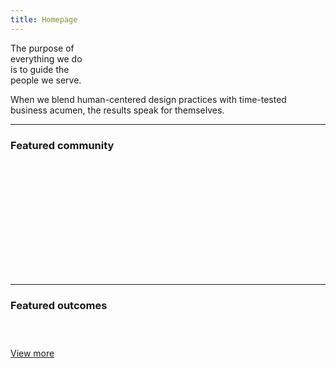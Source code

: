```yaml
---
title: Homepage
---
```


<title-block fade="true">
The purpose of<br>
everything we do<br>
<span>is to guide the<br>
people we serve.</span>
</title-block>

<grid background="gray-10">
<column lg="8" md="5">

<p size="xl">When we blend human-centered design practices with time-tested business acumen, the results speak for themselves.</p>

<icon name="PlexArrowDown"></icon>

</column>
</grid>

<grid background="gray-10">
<column lg="16">

<hr>

</column>

<!-- Featured Community Start -->

<column lg="4">

### Featured community

</column>

<column lg="4" md="4">

<tile title_size="small"
    href="/community/Ruchi/"
    caption="community/Ruchi"
    title="Ruchi Batra">
<img src="images/cards/placeholder.png" alt="" />
</tile>

</column>
<column lg="4" md="4">

<tile title_size="small"
    href="/community/Jordan/"
    caption="community/Jordan"
    title="Jordan Shade">
<img src="images/cards/placeholder.png" alt="" />
</tile>

</column>
<column lg="4" md="4">

<tile title_size="small"
    href="/community/Dawn/"
    caption="community/Dawn"
    title="Dawn Ahukanna">
<img src="images/cards/placeholder.png" alt="" />
</tile>

</column>
<column lg="4" md="4" offset_lg="4">

<tile title_size="small"
    href="/community/Ruchi/"
    caption="community/Placeholder"
    title="Placeholder Lastname">
<img src="images/cards/placeholder.png" alt="" />
</tile>
</tile>

</column>
<column lg="4" md="4">

<tile title_size="small"
    href="/community/Ruchi/"
    caption="community/Placeholder"
    title="Placeholder Lastname">
<img src="images/cards/placeholder.png" alt="" />
</tile>

</column>
<column lg="4" md="4">

<tile title_size="small"
    href="/community/Ruchi/"
    caption="community/Placeholder"
    title="Placeholder Lastname">
<img src="images/cards/placeholder.png" alt="" />
</tile>

</column>
<column lg="4" md="4" offset_lg="4">

<tile title_size="small"
    href="/community/Ruchi/"
    caption="community/Placeholder"
    title="Placeholder Lastname">
<img src="images/cards/placeholder.png" alt="" />
</tile>
</tile>

</column>
<column lg="4" md="4">

<tile title_size="small"
    href="/community/Ruchi/"
    caption="community/Placeholder"
    title="Placeholder Lastname">
<img src="images/cards/placeholder.png" alt="" />
</tile>

</column>
<column lg="4" md="4">

<tile title_size="small"
    href="/community/Ruchi/"
    caption="community/Placeholder"
    title="Placeholder Lastname">
<img src="images/cards/placeholder.png" alt="" />
</tile>

</column>
<column lg="4" md="4" offset_lg="4">

<tile title_size="small"
    href="/community/Ruchi/"
    caption="community/Placeholder"
    title="Placeholder Lastname">
<img src="images/cards/placeholder.png" alt="" />
</tile>
</tile>

</column>
<column lg="4" md="4">

<tile title_size="small"
    href="/community/Ruchi/"
    caption="community/Placeholder"
    title="Placeholder Lastname">
<img src="images/cards/placeholder.png" alt="" />
</tile>

</column>
<column lg="4" md="4">

<tile title_size="small"
    href="/community/Ruchi/"
    caption="community/Placeholder"
    title="Placeholder Lastname">
<img src="images/cards/placeholder.png" alt="" />
</tile>

</column>
<column lg="4" md="4" offset_lg="4">

<tile title_size="small"
    href="/community/Ruchi/"
    caption="community/Placeholder"
    title="Placeholder Lastname">
<img src="images/cards/placeholder.png" alt="" />
</tile>
</tile>

</column>
<column lg="4" md="4">

<tile title_size="small"
    href="/community/Ruchi/"
    caption="community/Placeholder"
    title="Placeholder Lastname">
<img src="images/cards/placeholder.png" alt="" />
</tile>

</column>
</grid>

<grid background="gray-10">
<column lg="16">

<hr>

</column>
<column lg="4">

<!-- Featured Community End -->

<!-- Outcomes Start -->

### Featured outcomes

</column>

<column lg="4" md="4">

<tile title_size="small"
    href="/impact/quantum/"
    caption="impact/quantum"
    title="Gallery: Quantum computing">
<img src="images/Image_1.jpg" alt="" />
</tile>

</column>
<column lg="4" md="4">

<tile title_size="small"
    href="https://www.youtube.com/watch?v=yrI8S1906Ug"
    caption="Youtube"
    title="Video: Building a security operations center on wheels">
<img src="images/Image_2.jpg" alt=""/>
</tile>

</column>
<column lg="4" md="4" offset_lg="0"  offset_md="4">

<tile title_size="small"
    href="https://www.tdc.org/competitions/typeface-design-2018/"
    caption="Type Directors Club"
    title="2018 Typeface design competition: Plex wins Judges’ Choice">
<img src="images/Image_3.jpg" alt=""/>
</tile>

</column>
<column lg="4" offset_lg="12" text_align="right">

[View more](/impact/)

</column>

</grid>

<!-- Outcomes End -->
